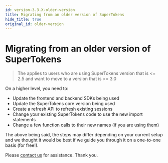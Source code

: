 ```yaml
---
id: version-3.3.X-older-version
title: Migrating from an older version of SuperTokens
hide_title: true
original_id: older-version
---
```


# Migrating from an older version of SuperTokens

> The applies to users who are using SuperTokens version that is <= 2.5 and want to move to a version that is >= 3.0

On a higher level, you need to:
- Update the frontend and backend SDKs being used
- Update the SuperTokens core version being used
- Create a refresh API to refresh existing sessions
- Change your existing SuperTokens code to use the new import statements
- Change a few function calls to their new names (if you are using them)

The above being said, the steps may differ depending on your current setup and we thought it would be best if we guide you through it on a one-to-one basis (for free!).

Please [contact us](mailto:rishabh@supertokens.io) for assistance. Thank you.